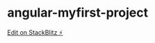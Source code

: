 # angular-myfirst-project

[Edit on StackBlitz ⚡️](https://stackblitz.com/edit/angular-myfirst-project)